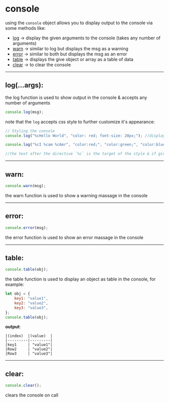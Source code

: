 <!-- @format -->

# console

using the `console` object allows you to display output to the console via some methods like:

- [log](#log) -> display the given arguments to the console (takes any number of arguments)
- [warn](#warn) -> similar to log but displays the msg as a warning
- [error](#error) -> similar to both but displays the msg as an error
- [table](#table) -> displays the give object or array as a table of data
- [clear](#clear) -> to clear the console

---

## log(...args):

the log function is used to show output in the console & accepts any number of arguments

```javascript
console.log(msg);
```

note that the `log` accepts css style to further customize it's appearance:

```javascript
// Styling the console
console.log("%cHello World", "color: red; font-size: 20px;"); //displays a message with the specified style

console.log("%cI %cam %cAmr", "color:red;", "color:green;", "color:blue;"); //displays a message with the specified style

//the text after the directive `%c` is the target of the style & if given multiple directives, the style applies in order
```

---

## warn:

```javascript
console.warn(msg);
```

the warn function is used to show a warning massage in the console

---

## error:

```javascript
console.error(msg);
```

the error function is used to show an error massage in the console

---

## table:

```javascript
console.table(obj);
```

the table function is used to display an object as table in the console, for example:

```javascript
let obj = {
	key1: "value1",
	key2: "value2",
	key3: "value3",
};
console.table(obj);
```

**output**:

    |(index)  |(value)  |
    |---------|---------|
    |key1     | "value1"|
    |Row2     | "value2"|
    |Row3     | "value3"|

---

## clear:

```javascript
console.clear();
```

clears the console on call
